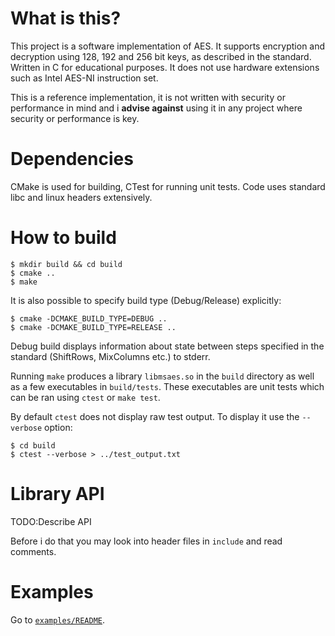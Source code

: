 # What is this?
This project is a software implementation of AES. It supports encryption and decryption using 128, 192 and 256 bit keys, as described in the standard. Written in C for educational purposes. It does not use hardware extensions such as Intel AES-NI instruction set.

This is a reference implementation, it is not written with security or performance in mind and i __advise against__ using it in any project where security or performance is key.

# Dependencies
CMake is used for building, CTest for running unit tests. Code uses standard libc and linux headers extensively.

# How to build
```
$ mkdir build && cd build
$ cmake ..
$ make
```
It is also possible to specify build type (Debug/Release) explicitly:
```
$ cmake -DCMAKE_BUILD_TYPE=DEBUG ..
$ cmake -DCMAKE_BUILD_TYPE=RELEASE ..
```
Debug build displays information about state between steps specified in the standard (ShiftRows, MixColumns etc.) to stderr.

Running `make` produces a library `libmsaes.so` in the `build` directory as well as a few executables in `build/tests`. These executables are unit tests which can be ran using `ctest` or `make test`.

By default `ctest` does not display raw test output. To display it use the `--verbose` option:
```
$ cd build
$ ctest --verbose > ../test_output.txt
```
# Library API
TODO:Describe API

Before i do that you may look into header files in `include` and read comments.

# Examples
Go to [`examples/README`](examples).

